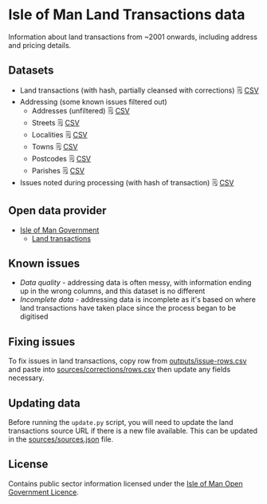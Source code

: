 # Isle of Man Land Transactions data

Information about land transactions from ~2001 onwards, including address and pricing details.

## Datasets

  * Land transactions (with hash, partially cleansed with corrections) :spiral_notepad: [CSV](https://github.com/dankarran/isleofman-opendata/blob/main/data/gov.im/land-transactions/outputs/land-transactions.csv)
  * Addressing (some known issues filtered out)
    * Addresses (unfiltered) :spiral_notepad: [CSV](https://github.com/dankarran/isleofman-opendata/blob/main/data/gov.im/land-transactions/outputs/addressing/addresses.csv)
    * Streets :spiral_notepad: [CSV](https://github.com/dankarran/isleofman-opendata/blob/main/data/gov.im/land-transactions/outputs/addressing/streets.csv)
    * Localities :spiral_notepad: [CSV](https://github.com/dankarran/isleofman-opendata/blob/main/data/gov.im/land-transactions/outputs/addressing/localities.csv)
    * Towns :spiral_notepad: [CSV](https://github.com/dankarran/isleofman-opendata/blob/main/data/gov.im/land-transactions/outputs/addressing/towns.csv)
    * Postcodes :spiral_notepad: [CSV](https://github.com/dankarran/isleofman-opendata/blob/main/data/gov.im/land-transactions/outputs/addressing/postcodes.csv)
    * Parishes :spiral_notepad: [CSV](https://github.com/dankarran/isleofman-opendata/blob/main/data/gov.im/land-transactions/outputs/addressing/parishes.csv)
  * Issues noted during processing (with hash of transaction) :spiral_notepad: [CSV](https://github.com/dankarran/isleofman-opendata/blob/main/data/gov.im/land-transactions/outputs/issues.csv)

## Open data provider

  * [Isle of Man Government](https://www.gov.im/about-the-government/government/open-data/)
    * [Land transactions](https://www.gov.im/about-the-government/government/open-data/economy/land-transactions/)

## Known issues

  * *Data quality* - addressing data is often messy, with information ending up in the wrong columns, and this dataset is no different
  * *Incomplete data* - addressing data is incomplete as it's based on where land transactions have taken place since the process began to be digitised

## Fixing issues

To fix issues in land transactions, copy row from [outputs/issue-rows.csv](https://github.com/dankarran/isleofman-opendata/blob/main/data/gov.im/land-transactions/outputs/issue-rows.csv) and paste 
into [sources/corrections/rows.csv](https://github.com/dankarran/isleofman-opendata/blob/main/data/gov.im/land-transactions/sources/corrections/rows.csv) then update any fields necessary.

## Updating data

Before running the `update.py` script, you will need to update the land transactions source URL if there is a new file
available. This can be updated in the [sources/sources.json](https://github.com/dankarran/isleofman-opendata/blob/main/data/gov.im/land-transactions/sources/sources.json) file. 

## License

Contains public sector information licensed under the [Isle of Man Open Government Licence](https://www.gov.im/about-this-site/open-government-licence/).
